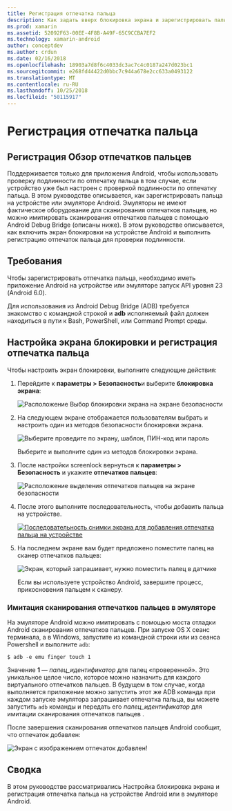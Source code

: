 ```yaml
---
title: Регистрация отпечатка пальца
description: Как задать вверх блокировка экрана и зарегистрировать пальца на устройстве или эмуляторе Android.
ms.prod: xamarin
ms.assetid: 52092F63-00EE-4F8B-A49F-65C9CCBA7EF2
ms.technology: xamarin-android
author: conceptdev
ms.author: crdun
ms.date: 02/16/2018
ms.openlocfilehash: 18903a7d8f6c4033dc3ac7c4c0187a247d023bc1
ms.sourcegitcommit: e268fd44422d0bbc7c944a678e2cc633a0493122
ms.translationtype: MT
ms.contentlocale: ru-RU
ms.lasthandoff: 10/25/2018
ms.locfileid: "50115917"
---
```

# <a name="enrolling-a-fingerprint"></a>Регистрация отпечатка пальца

## <a name="enrolling-a-fingerprint-overview"></a>Регистрация Обзор отпечатков пальцев

Поддерживается только для приложения Android, чтобы использовать проверку подлинности по отпечатку пальца в том случае, если устройство уже был настроен с проверкой подлинности по отпечатку пальца. В этом руководстве описывается, как зарегистрировать пальца на устройстве или эмуляторе Android. Эмуляторы не имеют фактическое оборудование для сканирования отпечатков пальцев, но можно имитировать сканирования отпечатков пальцев с помощью Android Debug Bridge (описаны ниже).  В этом руководстве описывается, как включить экран блокировки на устройстве Android и выполнить регистрацию отпечаток пальца для проверки подлинности.

## <a name="requirements"></a>Требования

Чтобы зарегистрировать отпечатка пальца, необходимо иметь приложение Android на устройстве или эмуляторе запуск API уровня 23 (Android 6.0).

Для использования из Android Debug Bridge (ADB) требуется знакомство с командной строкой и **adb** исполняемый файл должен находиться в пути к Bash, PowerShell, или Command Prompt среды.

## <a name="configuring-a-screen-lock-and-enrolling-a-fingerprint"></a>Настройка экрана блокировки и регистрация отпечатка пальца 

Чтобы настроить экран блокировки, выполните следующие действия:

1. Перейдите к **параметры > Безопасность**и выберите **блокировка экрана**:

    ![Расположение Выбор блокировки экрана на экране безопасности](enrolling-fingerprint-images/testing-01.png)

2. На следующем экране отображается пользователям выбрать и настроить один из методов безопасности блокировки экрана. 

    ![Выберите проведите по экрану, шаблон, ПИН-код или пароль](enrolling-fingerprint-images/testing-02.png)

   Выберите и выполните один из методов блокировки экрана.

3. После настройки screenlock вернуться к **параметры > Безопасность** и укажите **отпечатков пальцев**:

    ![Расположение выделения отпечатков пальцев на экране безопасности](enrolling-fingerprint-images/testing-03.png)

4. После этого выполните последовательность, чтобы добавить пальца на устройстве.

    [![Последовательность снимки экрана для добавления отпечатка пальца на устройстве](enrolling-fingerprint-images/testing-04-sml.png)](enrolling-fingerprint-images/testing-04.png#lightbox)

5. На последнем экране вам будет предложено поместите палец на сканер отпечатков пальцев: 

    ![Экран, который запрашивает, нужно поместить палец в датчике](enrolling-fingerprint-images/testing-05.png)

    Если вы используете устройство Android, завершите процесс, прикосновения пальцем к сканеру. 
    
    
### <a name="simulating-a-fingerprint-scan-on-the-emulator"></a>Имитация сканирования отпечатков пальцев в эмуляторе

На эмуляторе Android можно имитировать с помощью моста отладки Android сканирования отпечатков пальцев. При запуске OS X сеанс терминала, а в Windows, запустите из командной строки или из сеанса Powershell и выполните `adb`:

```shell
$ adb -e emu finger touch 1
```

Значение **1** — _палец\_идентификатор_ для палец «проверенной». Это уникальное целое число, которое можно назначить для каждого виртуального отпечатков пальцев. В будущем в том случае, когда выполняется приложение можно запустить этот же ADB команда при каждом запуске эмулятора запрашивает отпечатка пальца, вы можете запустить `adb` команды и передать его _палец\_идентификатор_ для имитации сканирования отпечатков пальцев .

После завершения сканирования отпечатков пальцев Android сообщит, что отпечаток добавлен:  

![Экран с изображением отпечаток добавлен!](enrolling-fingerprint-images/testing-06.png)

## <a name="summary"></a>Сводка 

В этом руководстве рассматривались Настройка блокировка экрана и регистрация отпечатка пальца на устройстве Android или в эмуляторе Android. 

